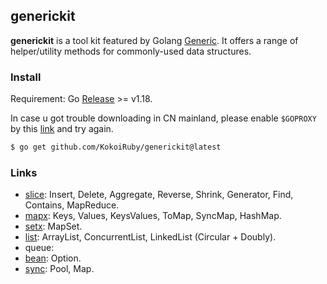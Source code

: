 ## generickit

**generickit** is a tool kit featured by Golang [Generic](https://go.dev/blog/intro-generics). It offers a range of helper/utility methods for commonly-used data structures.

### Install

Requirement: Go [Release](https://go.dev/dl/) >= v1.18.

In case u got trouble downloading in CN mainland, please enable `$GOPROXY` by this [link](https://goproxy.cn/) and try again.

```bash
$ go get github.com/KokoiRuby/generickit@latest
```

### Links

- [slice](https://github.com/KokoiRuby/generickit/tree/main/slice): Insert, Delete, Aggregate, Reverse, Shrink, Generator, Find, Contains, MapReduce.
- [mapx](https://github.com/KokoiRuby/generickit/tree/main/mapx): Keys, Values, KeysValues, ToMap, SyncMap, HashMap.
- [setx](https://github.com/KokoiRuby/generickit/tree/main/setx): MapSet.
- [list](https://github.com/KokoiRuby/generickit/tree/main/list): ArrayList, ConcurrentList, LinkedList (Circular + Doubly).
- queue:
- [bean](https://github.com/KokoiRuby/generickit/tree/main/bean): Option.
- [sync](https://github.com/KokoiRuby/generickit/tree/main/syncx): Pool, Map.